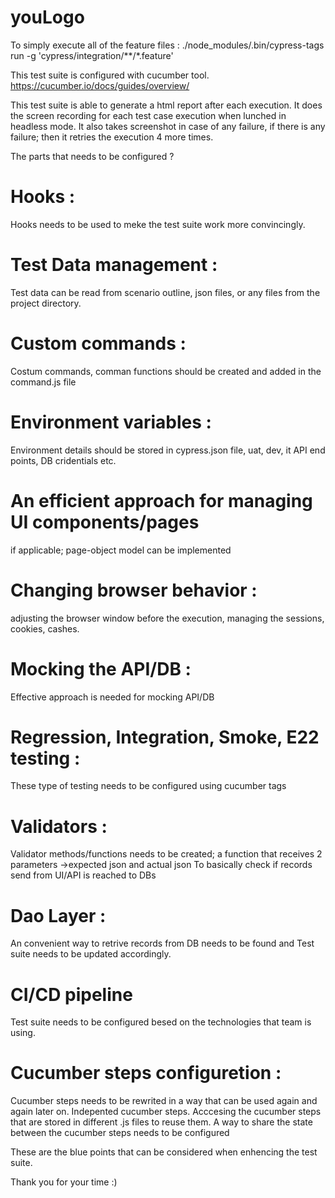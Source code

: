 # youLogo
 
To simply execute all of the feature files : 
./node_modules/.bin/cypress-tags run -g 'cypress/integration/**/*.feature'

This test suite is configured with cucumber tool. 
https://cucumber.io/docs/guides/overview/

This test suite is able to generate a html report after each execution.
It does the screen recording for each test case execution when lunched in headless mode. 
It also takes screenshot in case of any failure, if there is any failure; then it retries the execution 4 more times.

The parts that needs to be configured ? 

# Hooks : 
 Hooks needs to be used to meke the test suite work more convincingly.

# Test Data management : 
 Test data can be read from scenario outline, json files, or any files from the project directory. 
 
# Custom commands : 
 Costum commands, comman functions should be created and added in the command.js file
 
# Environment variables :
Environment details should be stored in cypress.json file, uat, dev, it
API end points, DB cridentials etc.

# An efficient approach for managing UI components/pages
 if applicable; page-object model can be implemented
 
# Changing browser behavior :
 adjusting the browser window before the execution, managing the sessions, cookies, cashes.
 
# Mocking the API/DB :
  Effective approach is needed for mocking API/DB
  
# Regression, Integration, Smoke, E22 testing :
 These type of testing needs to be configured using cucumber tags
 
# Validators :
 Validator methods/functions needs to be created; a function that receives 2 parameters ->expected json and actual json
 To basically check if records send from UI/API is reached to DBs
 
 # Dao Layer :
  An convenient way to retrive records from DB needs to be found and Test suite needs to be updated accordingly.
  
# CI/CD pipeline 
 Test suite needs to be configured besed on the technologies that team is using.
 
# Cucumber steps configuretion : 
 Cucumber steps needs to be rewrited in a way that can be used again and again later on. Indepented cucumber steps. 
 Acccesing the cucumber steps that are stored in different .js files to reuse them.
 A way to share the state between the cucumber steps needs to be configured
 
 These are the blue points that can be considered when enhencing the test suite. 
 
Thank you for your time :)

